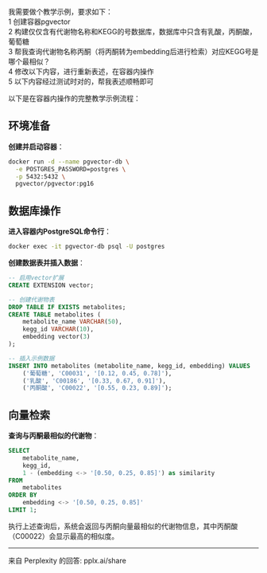 
我需要做个教学示例，要求如下：   
1 创建容器pgvector   
2 构建仅仅含有代谢物名称和KEGG的号数据库，数据库中只含有乳酸，丙酮酸，葡萄糖  
3 帮我查询代谢物名称丙酮（将丙酮转为embedding后进行检索）对应KEGG号是哪个最相似？  
4 修改以下内容，进行重新表述，在容器内操作   
5 以下内容经过测试时对的，帮我表述顺畅即可   


以下是在容器内操作的完整教学示例流程：

## 环境准备
**创建并启动容器**：
```bash
docker run -d --name pgvector-db \
  -e POSTGRES_PASSWORD=postgres \
  -p 5432:5432 \
  pgvector/pgvector:pg16
```

## 数据库操作
**进入容器内PostgreSQL命令行**：
```bash
docker exec -it pgvector-db psql -U postgres
```

**创建数据表并插入数据**：
```sql
-- 启用vector扩展
CREATE EXTENSION vector;

-- 创建代谢物表
DROP TABLE IF EXISTS metabolites;
CREATE TABLE metabolites (
    metabolite_name VARCHAR(50),
    kegg_id VARCHAR(10),
    embedding vector(3)
);

-- 插入示例数据
INSERT INTO metabolites (metabolite_name, kegg_id, embedding) VALUES
    ('葡萄糖', 'C00031', '[0.12, 0.45, 0.78]'),
    ('乳酸', 'C00186', '[0.33, 0.67, 0.91]'),
    ('丙酮酸', 'C00022', '[0.55, 0.23, 0.89]');
```

## 向量检索
**查询与丙酮最相似的代谢物**：
```sql
SELECT 
    metabolite_name,
    kegg_id,
    1 - (embedding <-> '[0.50, 0.25, 0.85]') as similarity
FROM 
    metabolites
ORDER BY 
    embedding <-> '[0.50, 0.25, 0.85]'
LIMIT 1;
```

执行上述查询后，系统会返回与丙酮向量最相似的代谢物信息，其中丙酮酸（C00022）会显示最高的相似度。

---
来自 Perplexity 的回答: pplx.ai/share
